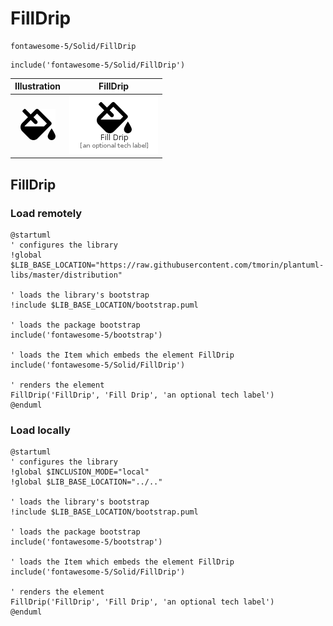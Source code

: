 # FillDrip


```text
fontawesome-5/Solid/FillDrip
```

```text
include('fontawesome-5/Solid/FillDrip')
```



| Illustration | FillDrip |
| :---: | :---: |
| ![illustration for Illustration](../../fontawesome-5/Solid/FillDrip.png) | ![illustration for FillDrip](../../fontawesome-5/Solid/FillDrip.Local.png) |




## FillDrip

### Load remotely
```plantuml
@startuml
' configures the library
!global $LIB_BASE_LOCATION="https://raw.githubusercontent.com/tmorin/plantuml-libs/master/distribution"

' loads the library's bootstrap
!include $LIB_BASE_LOCATION/bootstrap.puml

' loads the package bootstrap
include('fontawesome-5/bootstrap')

' loads the Item which embeds the element FillDrip
include('fontawesome-5/Solid/FillDrip')

' renders the element
FillDrip('FillDrip', 'Fill Drip', 'an optional tech label')
@enduml
```

### Load locally
```plantuml
@startuml
' configures the library
!global $INCLUSION_MODE="local"
!global $LIB_BASE_LOCATION="../.."

' loads the library's bootstrap
!include $LIB_BASE_LOCATION/bootstrap.puml

' loads the package bootstrap
include('fontawesome-5/bootstrap')

' loads the Item which embeds the element FillDrip
include('fontawesome-5/Solid/FillDrip')

' renders the element
FillDrip('FillDrip', 'Fill Drip', 'an optional tech label')
@enduml
```

